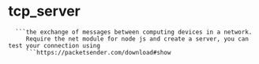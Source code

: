 # tcp_server

```Transmission Control Protocol (TCP) – a connection-oriented communications protocol that facilitates
  ```the exchange of messages between computing devices in a network.
     Require the net module for node js and create a server, you can test your connection using 
     ```https://packetsender.com/download#show
